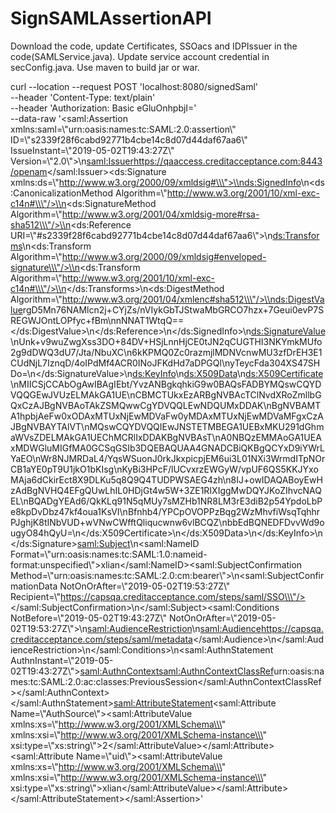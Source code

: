 # SignSAMLAssertionAPI

Download the code, update Certificates, SSOacs and IDPIssuer in the code(SAMLService.java). Update service account credential in secConfig.java.
Use maven to build jar or war.



curl --location --request POST 'localhost:8080/signedSaml' \
--header 'Content-Type: text/plain' \
--header 'Authorization: Basic eGluOnhpbjI=' \
--data-raw '<saml:Assertion xmlns:saml=\\\"urn:oasis:names:tc:SAML:2.0:assertion\\\" ID=\\\"s2339f28f6cabd92771b4cbe14c8d07d44daf67aa6\\\" IssueInstant=\\\"2019-05-02T19:43:27Z\\\" Version=\\\"2.0\\\">\\n<saml:Issuer>https://qaaccess.creditacceptance.com:8443/openam</saml:Issuer><ds:Signature xmlns:ds=\\\"http://www.w3.org/2000/09/xmldsig#\\\">\\n<ds:SignedInfo>\\n<ds:CanonicalizationMethod Algorithm=\\\"http://www.w3.org/2001/10/xml-exc-c14n#\\\"/>\\n<ds:SignatureMethod Algorithm=\\\"http://www.w3.org/2001/04/xmldsig-more#rsa-sha512\\\"/>\\n<ds:Reference URI=\\\"#s2339f28f6cabd92771b4cbe14c8d07d44daf67aa6\\\">\\n<ds:Transforms>\\n<ds:Transform Algorithm=\\\"http://www.w3.org/2000/09/xmldsig#enveloped-signature\\\"/>\\n<ds:Transform Algorithm=\\\"http://www.w3.org/2001/10/xml-exc-c14n#\\\"/>\\n</ds:Transforms>\\n<ds:DigestMethod Algorithm=\\\"http://www.w3.org/2001/04/xmlenc#sha512\\\"/>\\n<ds:DigestValue>rgD5Mn76NAMlcn2j+CYjZs/nVIykGbTJStwaMbGRCO7hzx+7Geui0evP7SREGWJOntLOPfyc+fBm\\nnNNAT1WtqQ==</ds:DigestValue>\\n</ds:Reference>\\n</ds:SignedInfo>\\n<ds:SignatureValue>\\nUnk+v9wuZwgXss3DO+84DV+HSjLnnHjCE0tJN2qCUGTHI3NKYmkMUfo2g9dDWQ3dU7/Jta/NbuXC\\n6kKPMQ0Zc0razmjlMDNVcnwMU3zfDrEH3E1CUdNjL7IznqD/4oIPdMf4ACR0INoJFKdHd7aDPGQl\\nyTeycFda304XS47SHDo=\\n</ds:SignatureValue>\\n<ds:KeyInfo>\\n<ds:X509Data>\\n<ds:X509Certificate>\\nMIICSjCCAbOgAwIBAgIEbt/YvzANBgkqhkiG9w0BAQsFADBYMQswCQYDVQQGEwJVUzELMAkGA1UE\\nCBMCTUkxEzARBgNVBAcTClNvdXRoZmllbGQxCzAJBgNVBAoTAkZSMQwwCgYDVQQLEwNDQUMxDDAK\\nBgNVBAMTA1hpbjAeFw0xODAxMTUxNjEwMDVaFw0yMDAxMTUxNjEwMDVaMFgxCzAJBgNVBAYTAlVT\\nMQswCQYDVQQIEwJNSTETMBEGA1UEBxMKU291dGhmaWVsZDELMAkGA1UEChMCRlIxDDAKBgNVBAsT\\nA0NBQzEMMAoGA1UEAxMDWGluMIGfMA0GCSqGSIb3DQEBAQUAA4GNADCBiQKBgQCYxD9iYWrLYaEO\\nWr8NJMRDaL4/YqsWSuonJ0rkJkxpicpjEM6ui3L01NXi3WrmdITpNOrCB1aYE0pT9U1jkO1bKIsg\\nKyBi3HPcF/lUCvxrzEWGyW/vpUF6QS5KKJYxoMAja6dCkirEct8X9DLKu5q8Q9Q4TUDPWSAEG4zh\\n8IJ+owIDAQABoyEwHzAdBgNVHQ4EFgQUwLhIL0HDjGt4w5W+3ZE1RIXIggMwDQYJKoZIhvcNAQEL\\nBQADgYEAd6/QkKLq91N5qMUy7sMZHb1NR8LM3rE3diB2p54YpdoLbPe8kpDvDbz47kf4oua1KsVI\\nBfnhb4/YPCpOVOPPzBqg2WzMhvfiWsqTqhhrPJghjK8tINbVUD+wVNwCWfftQliqucwnw6vlBCQZ\\nbbEdBQNEDFDvvWd9ougyO84hQyU=\\n</ds:X509Certificate>\\n</ds:X509Data>\\n</ds:KeyInfo>\\n</ds:Signature><saml:Subject>\\n<saml:NameID Format=\\\"urn:oasis:names:tc:SAML:1.0:nameid-format:unspecified\\\">xlian</saml:NameID><saml:SubjectConfirmation Method=\\\"urn:oasis:names:tc:SAML:2.0:cm:bearer\\\">\\n<saml:SubjectConfirmationData NotOnOrAfter=\\\"2019-05-02T19:53:27Z\\\" Recipient=\\\"https://capsqa.creditacceptance.com/steps/saml/SSO\\\"/></saml:SubjectConfirmation>\\n</saml:Subject><saml:Conditions NotBefore=\\\"2019-05-02T19:43:27Z\\\" NotOnOrAfter=\\\"2019-05-02T19:53:27Z\\\">\\n<saml:AudienceRestriction>\\n<saml:Audience>https://capsqa.creditacceptance.com/steps/saml/metadata</saml:Audience>\\n</saml:AudienceRestriction>\\n</saml:Conditions>\\n<saml:AuthnStatement AuthnInstant=\\\"2019-05-02T19:43:27Z\\\"><saml:AuthnContext><saml:AuthnContextClassRef>urn:oasis:names:tc:SAML:2.0:ac:classes:PreviousSession</saml:AuthnContextClassRef></saml:AuthnContext></saml:AuthnStatement><saml:AttributeStatement><saml:Attribute Name=\\\"AuthSource\\\"><saml:AttributeValue xmlns:xs=\\\"http://www.w3.org/2001/XMLSchema\\\" xmlns:xsi=\\\"http://www.w3.org/2001/XMLSchema-instance\\\" xsi:type=\\\"xs:string\\\">2</saml:AttributeValue></saml:Attribute><saml:Attribute Name=\\\"uid\\\"><saml:AttributeValue xmlns:xs=\\\"http://www.w3.org/2001/XMLSchema\\\" xmlns:xsi=\\\"http://www.w3.org/2001/XMLSchema-instance\\\" xsi:type=\\\"xs:string\\\">xlian</saml:AttributeValue></saml:Attribute></saml:AttributeStatement></saml:Assertion>'
